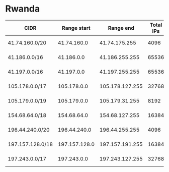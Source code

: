 # Rwanda

CIDR               | Range start     | Range end       | Total IPs  | Assign date | Owner
------------------ | --------------- | --------------- | ---------- | ----------- | -----
41.74.160.0/20     | 41.74.160.0     | 41.74.175.255   | 4096       | 2014-02-05  | 
41.186.0.0/16      | 41.186.0.0      | 41.186.255.255  | 65536      | 2008-11-12  | 
41.197.0.0/16      | 41.197.0.0      | 41.197.255.255  | 65536      | 2007-01-29  | 
105.178.0.0/17     | 105.178.0.0     | 105.178.127.255 | 32768      | 2014-04-30  | 
105.179.0.0/19     | 105.179.0.0     | 105.179.31.255  | 8192       | 2014-04-30  | 
154.68.64.0/18     | 154.68.64.0     | 154.68.127.255  | 16384      | 2013-11-08  | 
196.44.240.0/20    | 196.44.240.0    | 196.44.255.255  | 4096       | 2006-01-25  | 
197.157.128.0/18   | 197.157.128.0   | 197.157.191.255 | 16384      | 2012-04-03  | 
197.243.0.0/17     | 197.243.0.0     | 197.243.127.255 | 32768      | 2011-12-29  | 
